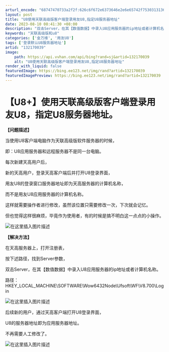 ```yaml
---
arturl_encode: "68747470733a2f2f:626c6f672e6373646e2e6e65742f753031313639363932382f:61727469636c652f64657461696c732f313332313730303339"
layout: post
title: "U8使用天联高级版客户端登录用友U8,指定U8服务器地址"
date: 2023-08-10 08:41:30 +08:00
description: "双击Server，在其【数值数据】中录入U8应用服务器的ip地址或者计算机名称。但也觉得这样很麻烦，"
keywords: "天联高级版和u8"
categories: ['金万维', '用友U8']
tags: ['登录默认U8服务器地址']
artid: "132170039"
image:
    path: https://api.vvhan.com/api/bing?rand=sj&artid=132170039
    alt: "U8使用天联高级版客户端登录用友U8,指定U8服务器地址"
render_with_liquid: false
featuredImage: https://bing.ee123.net/img/rand?artid=132170039
featuredImagePreview: https://bing.ee123.net/img/rand?artid=132170039
---
```


# 【U8+】使用天联高级版客户端登录用友U8，指定U8服务器地址。

**【问题描述】**
  
当使用U8客户端电脑作为天联高级版软件服务器的时候，
  
即：U8应用服务器和远程服务器不是同一台电脑。
  
每次新建天高用户后，
  
新的天高用户，登录天高客户端后并打开U8登录界面，
  
用友U8的登录窗口服务器地址即为天高服务器的计算机名称，
  
而不是用友U8应用服务器的计算机名称。
  
这样就需要操作者进行修改，虽然该位置只需要修改一次，下次就会记忆。
  
但也觉得这样很麻烦，毕竟作为使用者，有的时候是搞不明白这一点点的小操作。
  
![在这里插入图片描述](https://i-blog.csdnimg.cn/blog_migrate/c0c78100e47a1b37f1f3decc9399c1ec.png)

**【解决方法】**
  
在天高服务器上，打开注册表，
  
按下述路径，找到Server参数，
  
双击Server，在其【数值数据】中录入U8应用服务器的ip地址或者计算机名称。
  
路径：HKEY_LOCAL_MACHINE\SOFTWARE\Wow6432Node\Ufsoft\WF\V8.700\Login
  
![在这里插入图片描述](https://i-blog.csdnimg.cn/blog_migrate/6360f2851b274651c2862bd4918d4b3c.png)
  
后续新的用户，通过天高客户端打开U8登录界面，
  
U8的服务器地址即为应用服务器地址。
  
不再需要人工修改了。
  
![在这里插入图片描述](https://i-blog.csdnimg.cn/blog_migrate/4d5369d360fcb4d19e20e6bcc1d03539.png)